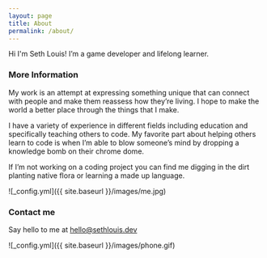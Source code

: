 ```yaml
---
layout: page
title: About
permalink: /about/
---
```


Hi I'm Seth Louis! I’m a game developer and lifelong learner.

### More Information

My work is an attempt at expressing something unique that can connect with people and make them reassess how they’re living. I hope to make the world a better place through the things that I make.

I have a variety of experience in different fields including education and specifically teaching others to code. My favorite part about helping others learn to code is when I’m able to blow someone’s mind by dropping a knowledge bomb on their chrome dome.

If I’m not working on a coding project you can find me digging in the dirt planting native flora or learning a made up language.

![_config.yml]({{ site.baseurl }}/images/me.jpg)


### Contact me
Say hello to me at
[hello@sethlouis.dev](mailto:hello@sethlouis.dev)

![_config.yml]({{ site.baseurl }}/images/phone.gif)